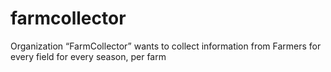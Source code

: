 # farmcollector
Organization “FarmCollector” wants to collect information from Farmers for every field for every season, per farm
